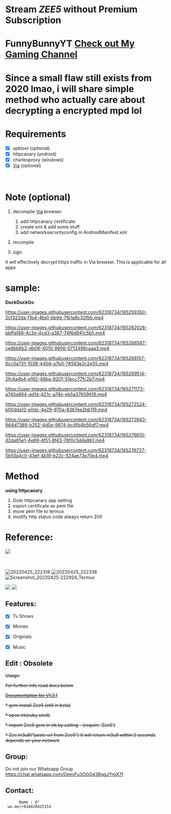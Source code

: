 
# Stream *ZEE5* without Premium Subscription

# FunnyBunnyYT  [Check out My Gaming Channel](https://www.youtube.com/channel/UCSiAsA3JxLZoFx63UTgTS3A?sub_confirmation=1)


# Since a small flaw still exists from 2020 lmao, i will share simple method who actually care about decrypting a encrypted mpd lol 
# Requirements 
- [x] apktool (optional)
- [x] httpcanary (android)
- [x] charlesproxy (windows)
- [x] [Via](https://play.google.com/store/apps/details?id=mark.via.gp) (optional)

ㅤ
# Note __(optional)__
   1. decompile [Via](https://play.google.com/store/apps/details?id=mark.via.gp) browser.
   
        1. add httpcanary certificate
        2. create xml & add some stuff
        3. add networksecurityconfig in AndroidManifest.xml

   2. recompile
   3. sign
  
 It will effectively decrypt https traffic in Via browser. This is applicable for all apps
 
 
 
 # sample:
   __DuckDuckGo__
    

https://user-images.githubusercontent.com/62318734/165259350-2cf322da-f1b4-4ba1-bb9d-7fb1a8c32fbb.mp4



https://user-images.githubusercontent.com/62318734/165262026-bbffaf88-4c3e-4cd3-a387-74f6d941c5b5.mp4




https://user-images.githubusercontent.com/62318734/165266587-ce6bb6b2-db06-4010-9956-0713496caaa3.mp4




https://user-images.githubusercontent.com/62318734/165268157-6cc0a731-1038-440d-a7b0-78583e2c2e55.mp4




https://user-images.githubusercontent.com/62318734/165269514-2fc4a4b4-e192-48ba-9201-51ecc77fc2b7.mp4




https://user-images.githubusercontent.com/62318734/165271173-a740a894-ad1d-421c-a74e-eb5a37659619.mp4




https://user-images.githubusercontent.com/62318734/165272524-b00dda12-e0dc-4e29-970a-8367ee2bb119.mp4




https://user-images.githubusercontent.com/62318734/165273943-964d7389-b252-4d5e-9874-bc4fb4b56df7.mp4




https://user-images.githubusercontent.com/62318734/165276610-d2da85e1-4e89-4f51-8f43-78f0c5d4a9b1.mp4





https://user-images.githubusercontent.com/62318734/165276727-5b50a4c0-43ef-4b19-b22c-524ae73e70e4.mp4


 
# Method  
   __using httpcanary__
   1. Goto httpcanary app setting
   2. export certificate as pem file
   3. move pem file to termux
   4. modify http status code always return 200

# Reference:
   [![](https://i.ytimg.com/vi/I3pNLB3Cq24/hq720.jpg?sqp=-oaymwEcCK4FEIIDSEbyq4qpAw4IARUAAIhCGAFwAcABBg==&rs=AOn4CLCpgnL8XcJuCKehRbmlALs4IARXIg)](https://www.youtube.com/watch?v=4OztMJ4EL1s "Watch")


ㅤㅤㅤㅤㅤㅤㅤㅤㅤㅤㅤㅤㅤㅤㅤㅤㅤㅤㅤㅤㅤㅤㅤㅤ

![20220425_222318](https://user-images.githubusercontent.com/62318734/165136864-9a502c87-d3a2-4339-a1d1-294d43ccb43c.png)
![20220425_222338](https://user-images.githubusercontent.com/62318734/165136922-b88491bd-5a87-47f7-a2c7-1c72fe58bc0e.png)
![Screenshot_20220425-222924_Termux](https://user-images.githubusercontent.com/62318734/165137508-aa60ed45-3590-45cf-a330-6f79b1d1a248.png)
 
 [![](https://i.imgur.com/a28kDsF_d.webp?maxwidth=760&fidelity=grand)](https://player.vimeo.com/video/702985146?h=6618b4cce9&amp;badge=0&amp;autopause=0&amp;player_id=0&amp;app_id=58479)
 [![](https://i.imgur.com/AARJDuF_d.webp?maxwidth=760&fidelity=grand)](https://player.vimeo.com/video/702993289?h=6618b4cce9&amp;badge=0&amp;autopause=0&amp;player_id=0&amp;app_id=58479)

## Features:

- [x] Tv Shows  
- [x] Movies 
- [x] Originals
- [x] Music
  
  
## Edit : Obsolete



~~Usage:~~

   ~~For further info read docs below~~
        
   ~~[Documentation for V1.2.1](https://www.rubydoc.info/gems/Zee5/1.2.1)~~
        
   ~~* gem install Zee5 (still in beta)~~
   
   ~~* open irb(ruby shell)~~
   
   ~~* import Zee5 gem in irb by calling - (require 'Zee5')~~
   
   ~~* Zee.m3u8("paste url from Zee5")
      It will return m3u8 within 2 seconds depends on your network~~
 
## Group:

 Do not join our Whatsapp Group https://chat.whatsapp.com/DeeyFu3OGG438qgJYrgX7f
 
## Contact:

          Name : @°
     wa.me/+918428425154   

